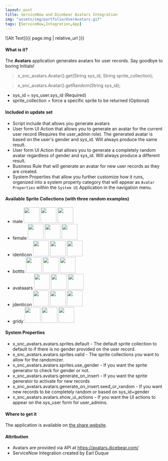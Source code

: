 ```yaml
---
layout: post
title: ServiceNow and Dicebear Avatars Integration
img: "assets/img/portfolio/UserAvatars.gif"
tags: [ServiceNow,Integration,App]
---
```


![Alt Text]({{ page.img | relative_url }})

#### What is it?

The **Avatars** application generates avatars for user records. Say goodbye to boring Initials!

> x_snc_avatars.Avatar().get(String sys_id, String sprite_collection);

> x_snc_avatars.Avatar().getRandom(String sys_id);

- sys_id = sys_user.sys_id (Required)
- sprite_collection = force a specific sprite to be returned (Optional)

#### Included in update set

- Script include that allows you generate avatars
- User form UI Action that allows you to generate an avatar for the current user record (Requires the user_admin role). The generated avatar is based on the user's gender and sys_id. Will always produce the same result.
- User form UI Action that allows you to generate a completely random avatar regardless of gender and sys_id. Will always produce a different result.
- Business Rule that will generate an avatar for new user records as they are created.
- System Properties that allow you further customize how it runs, organized into a system property category that will appear as `Avatar Properties` within the `System UI` Application in the navigation menu.

#### Available Sprite Collections (with three random examples)

- male <img src="https://avatars.dicebear.com/v2/male/seed.svg" style="width:50px;"/> <img src="https://avatars.dicebear.com/v2/male/seed2.svg" style="width:50px;"/> <img src="https://avatars.dicebear.com/v2/male/seed3.svg" style="width:50px;"/>
- female <img src="https://avatars.dicebear.com/v2/female/seed.svg" style="width:50px;"/> <img src="https://avatars.dicebear.com/v2/female/seed2.svg" style="width:50px;"/> <img src="https://avatars.dicebear.com/v2/female/seed5.svg" style="width:50px;"/>
- identicon <img src="https://avatars.dicebear.com/v2/identicon/seed.svg" style="width:50px;"/> <img src="https://avatars.dicebear.com/v2/identicon/seed2.svg" style="width:50px;"/> <img src="https://avatars.dicebear.com/v2/identicon/seed3.svg" style="width:50px;"/>
- bottts <img src="https://avatars.dicebear.com/v2/bottts/seed.svg" style="width:50px;"/> <img src="https://avatars.dicebear.com/v2/bottts/seed2.svg" style="width:50px;"/> <img src="https://avatars.dicebear.com/v2/bottts/seed3.svg" style="width:50px;"/>
- avataaars <img src="https://avatars.dicebear.com/v2/avataaars/seed.svg" style="width:50px;"/> <img src="https://avatars.dicebear.com/v2/avataaars/seed2.svg" style="width:50px;"/> <img src="https://avatars.dicebear.com/v2/avataaars/seed3.svg" style="width:50px;"/>
- jdenticon <img src="https://avatars.dicebear.com/v2/jdenticon/seed.svg" style="width:50px;"/> <img src="https://avatars.dicebear.com/v2/jdenticon/seed2.svg" style="width:50px;"/> <img src="https://avatars.dicebear.com/v2/jdenticon/seed3.svg" style="width:50px;"/>
- gridy <img src="https://avatars.dicebear.com/v2/gridy/seed.svg" style="width:50px;"/> <img src="https://avatars.dicebear.com/v2/gridy/seed2.svg" style="width:50px;"/> <img src="https://avatars.dicebear.com/v2/gridy/seed3.svg" style="width:50px;"/>

#### System Properties

- x_snc_avatars.avatars.sprites.default - The default sprite collection to default to if there is no gender provided on the user record.
- x_snc_avatars.avatars.sprites.valid - The sprite collections you want to allow for the randomizer.
- x_snc_avatars.avatars.sprites.use_gender - If you want the sprite generator to check for gender or not.
- x_snc_avatars.avatars.generate_on_insert - If you want the sprite generator to activate for new records
- x_snc_avatars.avatars.generate_on_insert.seed_or_random - If you want new records to be completely random or based on sys_id+gender
- x_snc_avatars.avatars.show_ui_actions - If you want the UI actions to appear on the sys_user form for user_admins.

#### Where to get it

The application is available on [the share website](https://developer.servicenow.com/app.do#!/share/contents/1655773_unique_avatars_for_users?t=PRODUCT_DETAILS).

#### Attribution

- Avatars are provided via API at https://avatars.dicebear.com/
- ServiceNow Integration created by Earl Duque